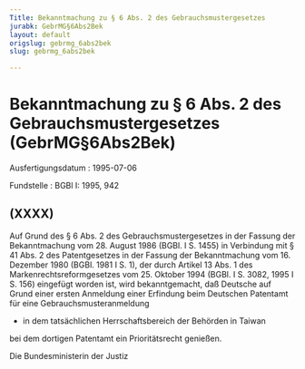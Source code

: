 ```yaml
---
Title: Bekanntmachung zu § 6 Abs. 2 des Gebrauchsmustergesetzes
jurabk: GebrMG§6Abs2Bek
layout: default
origslug: gebrmg_6abs2bek
slug: gebrmg_6abs2bek

---
```


# Bekanntmachung zu § 6 Abs. 2 des Gebrauchsmustergesetzes (GebrMG§6Abs2Bek)

Ausfertigungsdatum
:   1995-07-06

Fundstelle
:   BGBl I: 1995, 942



## (XXXX)

Auf Grund des § 6 Abs. 2 des Gebrauchsmustergesetzes in der Fassung der Bekanntmachung vom 28. August 1986 (BGBl. I S. 1455) in Verbindung mit § 41 Abs. 2 des Patentgesetzes in der Fassung der Bekanntmachung vom 16. Dezember 1980 (BGBl. 1981 I S. 1), der durch Artikel 13 Abs. 1 des Markenrechtsreformgesetzes vom 25. Oktober 1994 (BGBl. I S. 3082, 1995 I S. 156) eingefügt worden ist, wird bekanntgemacht, daß Deutsche auf Grund einer ersten Anmeldung einer Erfindung beim Deutschen Patentamt für eine Gebrauchsmusteranmeldung

*   in dem tatsächlichen Herrschaftsbereich der Behörden in Taiwan



bei dem dortigen Patentamt ein Prioritätsrecht genießen.

Die Bundesministerin der Justiz

